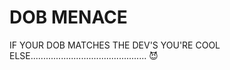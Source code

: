 # DOB MENACE
IF YOUR DOB MATCHES THE DEV'S YOU'RE COOL
ELSE.............................................. 😈 
